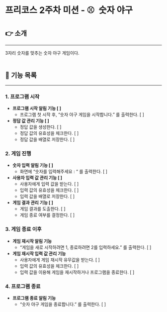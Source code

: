 # 프리코스 2주차 미션 - ⚾️  숫자 야구

## 👉 소개

---

3자리 숫자를 맞추는 숫자 야구 게임이다. <br><br>

## 🚀 기능 목록

---

### 1. 프로그램 시작

- **프로그램 시작 알림 기능 [ ]**
  - 프로그램 첫 시작 후, “숫자 야구 게임을 시작합니다.” 를 출력한다. [ ]
- **정답 값 관리 기능 [ ]**
  - 정답 값을 생성한다. [ ]
  - 정답 값의 유효성을 체크한다. [ ]
  - 정답 값을 배열로 저장한다. [ ]

### 2. 게임 진행

- **숫자 입력 알림 기능 [ ]**
  - 화면에 “숫자를 입력해주세요 : “ 를 출력한다. [ ]
- **사용자 입력 값 관리 기능 [ ]**
  - 사용자에게 입력 값을 받는다. [ ]
  - 입력 값의 유효성을 체크한다. [ ]
  - 입력 값을 배열로 저장한다. [ ]
- **게임 결과 관리 기능 [ ]**
  - 게임 결과를 도출한다. [ ]
  - 게임 종료 여부를 결정한다. [ ]

### 3. 게임 종료 이후

- **게임 재시작 알림 기능**
  - “게임을 새로 시작하려면 1, 종료하려면 2를 입력하세요.” 를 출력한다. [ ]
- **게임 재시작 입력 값 관리 기능**
  - 사용자에게 게임 재시작 유무값을 받는다. [ ]
  - 입력 값의 유효성을 체크한다. [ ]
  - 입력 값을 이용해 게임을 재시작하거나 프로그램을 종료한다. [ ]

### 4. 프로그램 종료

- **프로그램 종료 알림 기능**
  - “숫자 야구 게임을 종료합니다.” 를 출력한다. [ ]
